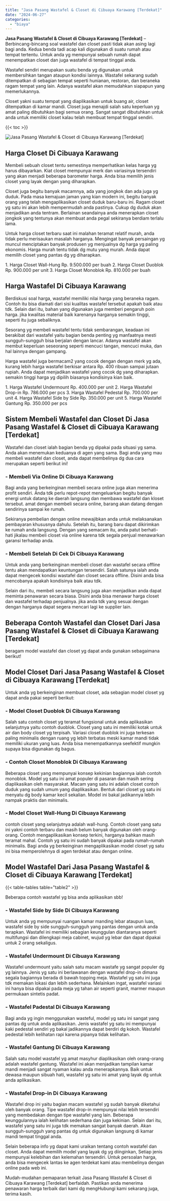 ```yaml
---
title: "Jasa Pasang Wastafel & Closet di Cibuaya Karawang [Terdekat]"
date: "2024-06-27"
categories: 
  - "biaya"
---
```


**Jasa Pasang Wastafel & Closet di Cibuaya Karawang \[Terdekat\]** – Berbincang-bincang soal wastafel dan closet pasti tidak akan asing lagi bagi anda. Kedua benda tadi acap kali digunakan di suatu rumah atau tempat tertentu. Untuk anda yg mempunyai sebuah rumah dapat menempatkan closet dan juga wastafel di tempat tinggal anda.

Wastafel sendiri merupakan suatu benda yg digunakan untuk membersihkan tangan ataupun kondisi lainnya. Wastafel sekarang sudah ditempatkan di sebagian tempat seperti hunianan, restoran, dan beraneka ragam tempat yang lain. Adanya wastafel akan memudahkan siapapun yang memerlukannya.

Closet yakni suatu tempat yang diaplikasikan untuk buang air, closet ditempatkan di kamar mandi. Closet juga menajdi salah satu keperluan yg amat paling dibutuhkan bagi semua orang. Sangat sangat dibutuhkan untuk anda untuk memiliki closet kalau telah membuat tempat tinggal sendiri.

{{< toc >}}

![Jasa Pasang Wastafel & Closet di Cibuaya Karawang [Terdekat]](/images/wastafel-closet-murah65.png)

## Harga Closet Di Cibuaya Karawang

Membeli sebuah closet tentu semestinya memperhatikan kelas harga yg harus dibayarkan. Kiat closet mempunyai merk dan variasinya tersendiri yang akan menjadi beberapa barometer harga. Anda bisa memilih jenis closet yang layak dengan yang diharapkan.

Closet juga begitu banyak macamnya, ada yang jongkok dan ada juga yg duduk. Pada masa kemajuan jaman yang kian modern ini, begitu banyak orang yang telah mengaplikasikan closet duduk baru-baru ini. Ragam closet yg satu ini akan lebih mempermudah anda pastinya. Cukup dg duduk akan menjadikan anda tentram. Berlainan seandainya anda menerapkan closet jongkok yang tentunya akan membuat anda pegal sekiranya berdiam terlalu lama.

Untuk harga closet terbaru saat ini malahan teramat relatif murah, anda tidak perlu merisaukan masalah harganya. Mengingat banyak persaingan yg muncul menciptakan banyak produsen yg menjualnya dg harga yg paling ekonomis. Harga murah tentu tidak dg mutu yang murah. Anda dapat memilih closet yang pantas dg yg diharapkan.

1\. Harga Closet Wall-Hung Rp. 9.500.000 per buah 2. Harga Closet Duoblok Rp. 900.000 per unit 3. Harga Closet Monoblok Rp. 810.000 per buah

## Harga Wastafel Di Cibuaya Karawang

Berdiskusi soal harga, wastafel memiliki nilai harga yang beraneka ragam. Contoh itu bisa diamati dari sisi kualitas wastafel tersebut apakah baik atau tdk. Selain dari itu, bahan yang digunakan juga memberi pengaruh poin harga. jika kwalitas material baik karenanya harganya semakin tinggi, seperti itu juga sebaliknya.

Sesorang yg membeli wastafel tentu tidak sembarangan, keadaan ini berakibat dari wastafel yaitu bagian benda penting yg manfaatnya mesti sungguh-sungguh bisa berjalan dengan lancar. Adanya wastafel akan membut keperluan seseorang seperti mencuci tangan, mencuci muka, dan hal lainnya dengan gampang.

Harga wastafel juga bermacam2 yang cocok dengan dengan merk yg ada, kurang lebih harga wastafel berkisar antara Rp. 400 ribuan sampai jutaan rupiah. Anda dapat menjadikan wastafel yang cocok dg yang diharapkan. semakin tinggi harga yg dipilih biasanya kondisinya kian baik.

1\. Harga Wastafel Undermount Rp. 400.000 per unit 2. Harga Wastafel Drop-in Rp. 786.000 per pcs 3. Harga Wastafel Pedestal Rp. 700.000 per unit 4. Harga Wastafel Side by Side Rp. 350.000 per unit 5. Harga Wastafel Gantung Rp. 350.000 per pcs

## Sistem Membeli Wastafel dan Closet Di Jasa Pasang Wastafel & Closet di Cibuaya Karawang \[Terdekat\]

Wastafel dan closet ialah bagian benda yg dipakai pada situasi yg sama. Anda akan menemukan keduanya di agen yang sama. Bagi anda yang mau membeli wastafel dan closet, anda dapat membelinya dg dua cara merupakan seperti berikut ini!

### \- Membeli Via Online Di Cibuaya Karawang

Bagi anda yang berkeinginan membeli secara online juga akan menerima profit sendiri. Anda tdk perlu repot-repot mengeluarkan begitu banyak energi untuk datang ke daerah langsung dan membawa wastafel dan kloset tersebut. amat dengan membeli secara online, barang akan datang dengan sendirinya sampai ke rumah.

Sekiranya pembelian dengan online mewajibkan anda untuk melaksanakan pembayaran khususnya dahulu. Setelah itu, barang baru dapat dikirimkan ke rumah anda langsung. Dengan yang semacam itu, anda patut berhati-hati jikalau membeli closet via online karena tdk segala penjual menawarkan garansi terhadap anda.

### \- Membeli Setelah Di Cek Di Cibuaya Karawang

Untuk anda yang berkeinginan membeli closet dan wastafel secara offline tentu akan mendapatkan keuntungan tersendiri. Salah satunya ialah anda dapat mengecek kondisi wastafel dan closet secara offline. Disini anda bisa mencobanya apakah kondisinya baik atau tdk.

Selain dari itu, membeli secara langsung juga akan menjadikan anda dapat meminta penawaran secara biasa. Disini anda bisa menawar harga closet dan wastafel terhadap penjualnya. jika anda tdk yang sesuai dengan dengan harganya dapat segera mencari lagi ke supplier lain.

## Beberapa Contoh Wastafel dan Closet Dari Jasa Pasang Wastafel & Closet di Cibuaya Karawang \[Terdekat\]

beragam model wastafel dan closet yg dapat anda gunakan sebagaimana berikut!

## Model Closet Dari Jasa Pasang Wastafel & Closet di Cibuaya Karawang \[Terdekat\]

Untuk anda yg berkeinginan membuat closet, ada sebagian model closet yg dapat anda pakai seperti berikut:

### \- Model Closet Duoblok Di Cibuaya Karawang

Salah satu contoh closet yg teramat fungsional untuk anda aplikasikan selanjutnya yaitu contoh duoblok. Closet yang satu ini memiliki kotak untuk air dan body closet yg terpisah. Variasi closet duoblok ini juga terkesan paling minimalis dengan ruang yg lebih terbatas meski kamar mandi tidak memiliki ukuran yang luas. Anda bisa menempatkannya seefektif mungkin supaya bisa digunakan dg bagus.

### \- Contoh Closet Monoblok Di Cibuaya Karawang

Beberapa closet yang mempunyai konsep kekinian bagiannya ialah contoh monoblok. Model yg satu ini amat populer di pasaran dan masih sering diaplikasikan oleh masyarakat. Macam yang satu ini adalah closet contoh duduk yang sudah umum yang diaplikasikan. Bentuk dari closet yg satu ini menyatu dg body kamar kecil sekalian. Model ini bakal jadikannya lebih nampak praktis dan minimalis.

### \- Model Closet Wall-Hung Di Cibuaya Karawang

contoh closet yang selanjutnya adalah wall-hung. Contoh closet yang satu ini yakni contoh terbaru dan masih belum banyak digunakan oleh orang-orang. Contoh mengaplikasikan konsep terkini, harganya bahkan masih teramat mahal. Contoh yg satu ini sudah banyak dipakai pada rumah-rumah minimalis. Bagi anda yg berkeinginan mengaplikasikan model closet yg satu ini bisa memperolehnya di agen terdekat atau dengan online.

## Model Wastafel Dari Jasa Pasang Wastafel & Closet di Cibuaya Karawang \[Terdekat\]

{{< table-tables table="table2" >}}

Beberapa contoh wastafel yg bisa anda aplikasikan sbb!

### \- Wastafel Side by Side Di Cibuaya Karawang

Untuk anda yg mempunyai ruangan kamar manding lebar ataupun luas, wastafel side by side sungguh-sungguh yang pantas dengan untuk anda terapkan. Wastafel ini memiliki sebagian keunggulan diantaranya seperti multifungsi dan dilengkapi meja cabinet, wujud yg lebar dan dapat dipakai untuk 2 orang sekaligus.

### \- Wastafel Undermount Di Cibuaya Karawang

Wastafel undermount yaitu salah satu macam wastafe yg sangat populer dg yg lainnya. Jenis yg satu ini berlawanan dengan wastafel drop-in dimana segala bagiannya berada di bawah topping meja. Wastafel yg satu ini juga tdk memakan lokasi dan lebih sederhana. Melainkan ingat, wastafel variasi ini hanya bisa dipakai pada meja yg tahan air seperti granit, marmer maupun permukaan sintetis padat.

### \- Wastafel Padestal Di Cibuaya Karawang

Bagi anda yg ingin menggunakan wasteful, model yg satu ini sangat yang pantas dg untuk anda aplikasikan. Jenis wastafel yg satu ini mempunyai kaki pedestal sendiri yg bakal jadikannya dapat berdiri dg kokoh. Wastafel pedestal lebih kelihatan rapi karena pipanya tidak kelihatan.

### \- Wastafel Gantung Di Cibuaya Karawang

Salah satu model wastafel yg amat masyhur diaplikasikan oleh orang-orang adalah wastafel gantung. Wastafel ini akan menjadikan tampilan kamar mandi menjadi sangat nyaman kalau anda menerapkannya. Baik untuk dewasa maupun sibuah hati, wastafel yg satu ini amat yang layak dg untuk anda aplikasikan.

### \- Wastafel Drop-in Di Cibuaya Karawang

Wastafel drop ini yaitu bagian macam wastafel yg sudah banyak diketahui oleh banyak orang. Tipe wastafel drop-in mempunyai nilai lebih tersendiri yang membedakan dengan tipe wastafel yang lain. Beberapa keunggulannya ialah kelihatan sederhana dan juga kekinian. Selain dari itu, wastafel yang satu ini juga tdk memakan sangat banyak daerah. Akan sungguh-sungguh yang pantas dg untuk digunakan langsung di kamar mandi tempat tinggal anda.

Selain beberapa info yg dapat kami uraikan tentang contoh wastafel dan closet. Anda dapat memilih model yang layak dg yg diinginkan, Setiap jenis mempunyai kelebihan dan kelemahan tersendiri. Untuk persoalan harga, anda bisa mengecek lantas ke agen terdekat kami atau membelinya dengan online pada web ini.

Mudah-mudahan pemaparan terkait Jasa Pasang Wastafel & Closet di Cibuaya Karawang \[Terdekat\] berfaidah. Pastikan anda menerima penawaran harga terbaik dari kami dg mengHubungi kami sekarang juga, terima kasih.
